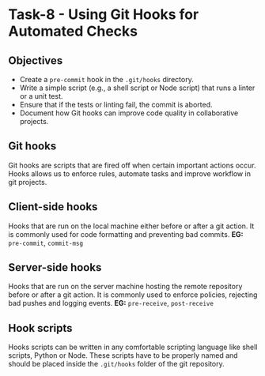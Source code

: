 # Task-8 - Using Git Hooks for Automated Checks
    
## Objectives
- Create a `pre-commit` hook in the `.git/hooks` directory.
- Write a simple script (e.g., a shell script or Node script) that runs a linter or a unit test.
- Ensure that if the tests or linting fail, the commit is aborted.
- Document how Git hooks can improve code quality in collaborative projects.

## Git hooks
Git hooks are scripts that are fired off when certain important actions occur. Hooks allows us to enforce rules, automate tasks and improve workflow in git projects.

## Client-side hooks
Hooks that are run on the local machine either before or after a git action. It is commonly used for code formatting and preventing bad commits. **EG:** `pre-commit`, `commit-msg`

## Server-side hooks
Hooks that are run on the server machine hosting the remote repository before or after a git action. It is commonly used to enforce policies, rejecting bad pushes and logging events. **EG:** `pre-receive`, `post-receive`

## Hook scripts
Hooks scripts can be written in any comfortable scripting language like shell scripts, Python or Node. These scripts have to be properly named and should be placed inside the `.git/hooks` folder of the git repository.
